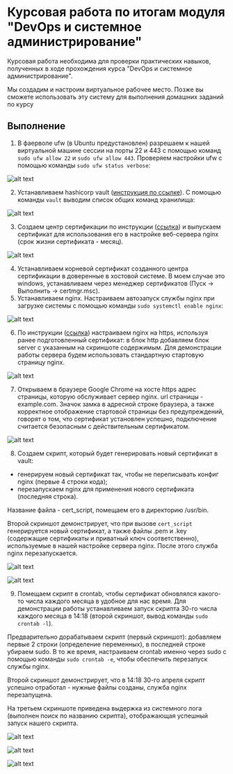 # Курсовая работа по итогам модуля "DevOps и системное администрирование"

Курсовая работа необходима для проверки практических навыков, полученных в ходе прохождения курса "DevOps и системное администрирование".

Мы создадим и настроим виртуальное рабочее место. Позже вы сможете использовать эту систему для выполнения домашних заданий по курсу

## Выполнение

1. В фаерволе ufw (в Ubuntu предустановлен) разрешаем к нашей виртуальной машине сессии на порты 22 и 443 с помощью команд `sudo ufw allow 22` и `sudo ufw allow 443`.
Проверяем настройки ufw с помощью команды `sudo ufw status verbose`:

![alt text](course1/course1_2.JPG)

2. Устанавливаем hashicorp vault ([инструкция по ссылке](https://learn.hashicorp.com/tutorials/vault/getting-started-install?in=vault/getting-started#install-vault)).
С помощью команды `vault` выводим список общих команд хранилища:

![alt text](course1/course1_3.JPG)

3. Создаем центр сертификации по инструкции ([ссылка](https://learn.hashicorp.com/tutorials/vault/pki-engine?in=vault/secrets-management)) и выпускаем сертификат для использования его в настройке веб-сервера nginx (срок жизни сертификата - месяц).

![alt text](course1/course1_4.JPG)

4. Устанавливаем корневой сертификат созданного центра сертификации в доверенные в хостовой системе. В моем случае это windows, устанавливаем через менеджер сертификатов (Пуск -> Выполнить -> certmgr.msc).
5. Устанавливаем nginx. Настраиваем автозапуск службы nginx при загрузке системы с помощью команды `sudo systemctl enable nginx`:

![alt text](course1/course1_6.JPG)

6. По инструкции ([ссылка](https://nginx.org/en/docs/http/configuring_https_servers.html)) настраиваем nginx на https, используя ранее подготовленный сертификат: в блок http добавляем блок server с указанным на скриншоте содержимым.
Для демонстрации работы сервера будем использовать стандартную стартовую страницу nginx.

![alt text](course1/course1_7.JPG)

7. Открываем в браузере Google Chrome на хосте https адрес страницы, которую обслуживает сервер nginx. url страницы - example.com.
Значок замка в адресной строке браузера, а также корректное отображение стартовой страницы без предупреждений, говорят о том, что сертификат установлен успешно, подключение считается безопасным с действительным сертификатом. 

![alt text](course1/course1_8.JPG)

8. Создаем скрипт, который будет генерировать новый сертификат в vault:
  - генерируем новый сертификат так, чтобы не переписывать конфиг nginx (первые 4 строки кода);
  - перезапускаем nginx для применения нового сертификата (последняя строка).

Название файла - cert_script, помещаем его в директорию /usr/bin.

Второй скриншот демонстрирует, что при вызове `cert_script` генерируется новый сертификат, а также файлы .pem и .key (содержащие сертификаты и приватный ключ соответственно), используемые в нашей настройке сервера nginx.
После этого служба nginx перезапускается.

![alt text](course1/course1_9-1.JPG)

![alt text](course1/course1_9-2.JPG)

9. Помещаем скрипт в crontab, чтобы сертификат обновлялся какого-то числа каждого месяца в удобное для нас время. Для демонстрации работы устанавливаем запуск скрипта 30-го числа каждого месяца в 14:18 (второй скриншот, вывод команды `sudo crontab -l`).

Предварительно дорабатываем скрипт (первый скриншот): добавляем первые 2 строки (определение переменных), в последней строке убираем sudo.
В то же время, настраиваем crontab именно через sudo с помощью команды `sudo crontab -e`, чтобы обеспечить перезапуск службы nginx.

Второй скриншот демонстрирует, что в 14:18 30-го апреля скрипт успешно отработал - нужные файлы созданы, служба nginx перезапущена.

На третьем скриншоте приведена выдержка из системного лога (выполнен поиск по названию скрипта), отображающая успешный запуск нашего скрипта.  

![alt text](course1/course1_10-1.JPG)

![alt text](course1/course1_10-2.JPG)

![alt text](course1/course1_10-3.JPG)
